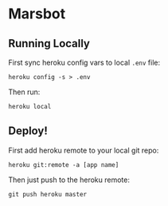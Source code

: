 # Marsbot

## Running Locally
First sync heroku config vars to local `.env` file:
```
heroku config -s > .env
```
Then run:
```
heroku local
```


## Deploy!
First add heroku remote to your local git repo:
```
heroku git:remote -a [app name]
```
Then just push to the heroku remote:
```
git push heroku master
```

